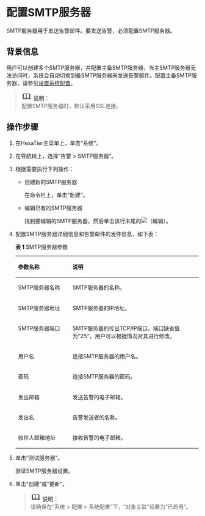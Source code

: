 # 配置SMTP服务器<a name="ZH-CN_TOPIC_0111166451"></a>

SMTP服务器用于发送告警邮件。要发送告警，必须配置SMTP服务器。

## 背景信息<a name="zh-cn_topic_0110575020_s07b3bbf1039e4397a526d981de52a312"></a>

用户可以创建多个SMTP服务器，并配置主备SMTP服务器，当主SMTP服务器无法访问时，系统会自动切换到备SMTP服务器来发送告警邮件。配置主备SMTP服务器，请参见[设置系统配置](设置系统配置.md#ZH-CN_TOPIC_0111166461)。

>![](public_sys-resources/icon-note.gif) **说明：**   
>配置SMTP服务器时，默认采用SSL连接。  

## 操作步骤<a name="zh-cn_topic_0110575020_s109d18ea548540b28e2668df2cabf3e5"></a>

1.  在HexaTier主菜单上，单击“系统“。
2.  在导航树上，选择“告警 \> SMTP服务器“。
3.  根据需要执行下列操作：
    -   创建新的SMTP服务器

        在命令栏上，单击“新建“。

    -   编辑已有的SMTP服务器

        找到要编辑的SMTP服务器，然后单击该行末尾的![](figures/编辑.png)（编辑）。


4.  配置SMTP服务器详细信息和告警邮件的发件信息，如下表：

    **表 1**  SMTP服务器参数

    <a name="zh-cn_topic_0110575020_tdf4057ce01cb480c9cff75fdd6331140"></a>
    <table><thead align="left"><tr id="zh-cn_topic_0110575020_rc5717c46f15f4bf3817d176e63006a02"><th class="cellrowborder" valign="top" width="29.7%" id="mcps1.2.3.1.1"><p id="zh-cn_topic_0110575020_acc221fc66bb94f7cbcfad6135d69cd9e"><a name="zh-cn_topic_0110575020_acc221fc66bb94f7cbcfad6135d69cd9e"></a><a name="zh-cn_topic_0110575020_acc221fc66bb94f7cbcfad6135d69cd9e"></a>参数名称</p>
    </th>
    <th class="cellrowborder" valign="top" width="70.3%" id="mcps1.2.3.1.2"><p id="zh-cn_topic_0110575020_adc7cbb69c5e84acbbd4dd944173bc040"><a name="zh-cn_topic_0110575020_adc7cbb69c5e84acbbd4dd944173bc040"></a><a name="zh-cn_topic_0110575020_adc7cbb69c5e84acbbd4dd944173bc040"></a>说明</p>
    </th>
    </tr>
    </thead>
    <tbody><tr id="zh-cn_topic_0110575020_rbe4f1dc77c164ed3bb2b3dada4563e48"><td class="cellrowborder" valign="top" width="29.7%" headers="mcps1.2.3.1.1 "><p id="zh-cn_topic_0110575020_zh-cn_topic_0076429778_p596723711067"><a name="zh-cn_topic_0110575020_zh-cn_topic_0076429778_p596723711067"></a><a name="zh-cn_topic_0110575020_zh-cn_topic_0076429778_p596723711067"></a>SMTP服务器名称</p>
    </td>
    <td class="cellrowborder" valign="top" width="70.3%" headers="mcps1.2.3.1.2 "><p id="zh-cn_topic_0110575020_zh-cn_topic_0076429778_p16238441067"><a name="zh-cn_topic_0110575020_zh-cn_topic_0076429778_p16238441067"></a><a name="zh-cn_topic_0110575020_zh-cn_topic_0076429778_p16238441067"></a>SMTP服务器的名称。</p>
    </td>
    </tr>
    <tr id="zh-cn_topic_0110575020_reacf1f4a289841e583f9bfece8db355b"><td class="cellrowborder" valign="top" width="29.7%" headers="mcps1.2.3.1.1 "><p id="zh-cn_topic_0110575020_a1f36f112798b46c0b5fc31f5d15d0484"><a name="zh-cn_topic_0110575020_a1f36f112798b46c0b5fc31f5d15d0484"></a><a name="zh-cn_topic_0110575020_a1f36f112798b46c0b5fc31f5d15d0484"></a>SMTP服务器地址</p>
    </td>
    <td class="cellrowborder" valign="top" width="70.3%" headers="mcps1.2.3.1.2 "><p id="zh-cn_topic_0110575020_a9625e9e1dde542b48fdd63127a78303b"><a name="zh-cn_topic_0110575020_a9625e9e1dde542b48fdd63127a78303b"></a><a name="zh-cn_topic_0110575020_a9625e9e1dde542b48fdd63127a78303b"></a>SMTP服务器的IP地址。</p>
    </td>
    </tr>
    <tr id="zh-cn_topic_0110575020_r90ad0263db114b7ea435d16fb4bb959a"><td class="cellrowborder" valign="top" width="29.7%" headers="mcps1.2.3.1.1 "><p id="zh-cn_topic_0110575020_a7a7d5eb14599456a80acf16c7e17366f"><a name="zh-cn_topic_0110575020_a7a7d5eb14599456a80acf16c7e17366f"></a><a name="zh-cn_topic_0110575020_a7a7d5eb14599456a80acf16c7e17366f"></a>SMTP服务器端口</p>
    </td>
    <td class="cellrowborder" valign="top" width="70.3%" headers="mcps1.2.3.1.2 "><p id="zh-cn_topic_0110575020_zh-cn_topic_0076429778_p993647415470"><a name="zh-cn_topic_0110575020_zh-cn_topic_0076429778_p993647415470"></a><a name="zh-cn_topic_0110575020_zh-cn_topic_0076429778_p993647415470"></a>SMTP服务器的传出TCP/IP端口。端口缺省值为<span class="parmvalue" id="zh-cn_topic_0110575020_pa50f828eee8e42e9b2f1244e31873123"><a name="zh-cn_topic_0110575020_pa50f828eee8e42e9b2f1244e31873123"></a><a name="zh-cn_topic_0110575020_pa50f828eee8e42e9b2f1244e31873123"></a>“25”</span>，用户可以根据情况对其进行修改。</p>
    </td>
    </tr>
    <tr id="zh-cn_topic_0110575020_rdeabed29d5d14e1383abc9918c780251"><td class="cellrowborder" valign="top" width="29.7%" headers="mcps1.2.3.1.1 "><p id="zh-cn_topic_0110575020_abd309d26f7db45f2a81be46759e1720a"><a name="zh-cn_topic_0110575020_abd309d26f7db45f2a81be46759e1720a"></a><a name="zh-cn_topic_0110575020_abd309d26f7db45f2a81be46759e1720a"></a>用户名</p>
    </td>
    <td class="cellrowborder" valign="top" width="70.3%" headers="mcps1.2.3.1.2 "><p id="zh-cn_topic_0110575020_zh-cn_topic_0076429778_p281943015473"><a name="zh-cn_topic_0110575020_zh-cn_topic_0076429778_p281943015473"></a><a name="zh-cn_topic_0110575020_zh-cn_topic_0076429778_p281943015473"></a>连接SMTP服务器的用户名。</p>
    </td>
    </tr>
    <tr id="zh-cn_topic_0110575020_re7d732ec905d4fab81969f2309d3f78d"><td class="cellrowborder" valign="top" width="29.7%" headers="mcps1.2.3.1.1 "><p id="zh-cn_topic_0110575020_a3ce9e1dba7674082a173be10f77c95b2"><a name="zh-cn_topic_0110575020_a3ce9e1dba7674082a173be10f77c95b2"></a><a name="zh-cn_topic_0110575020_a3ce9e1dba7674082a173be10f77c95b2"></a>密码</p>
    </td>
    <td class="cellrowborder" valign="top" width="70.3%" headers="mcps1.2.3.1.2 "><p id="zh-cn_topic_0110575020_adcd6ca8913dc4190922eaf9b38ae0093"><a name="zh-cn_topic_0110575020_adcd6ca8913dc4190922eaf9b38ae0093"></a><a name="zh-cn_topic_0110575020_adcd6ca8913dc4190922eaf9b38ae0093"></a>连接SMTP服务器的密码。</p>
    </td>
    </tr>
    <tr id="zh-cn_topic_0110575020_r9e8ca844a54949229112e62e9e56f416"><td class="cellrowborder" valign="top" width="29.7%" headers="mcps1.2.3.1.1 "><p id="zh-cn_topic_0110575020_a7f7ae7a6156844a9baeec5d75e4617a7"><a name="zh-cn_topic_0110575020_a7f7ae7a6156844a9baeec5d75e4617a7"></a><a name="zh-cn_topic_0110575020_a7f7ae7a6156844a9baeec5d75e4617a7"></a>发出邮箱</p>
    </td>
    <td class="cellrowborder" valign="top" width="70.3%" headers="mcps1.2.3.1.2 "><p id="zh-cn_topic_0110575020_zh-cn_topic_0076429778_p852591915484"><a name="zh-cn_topic_0110575020_zh-cn_topic_0076429778_p852591915484"></a><a name="zh-cn_topic_0110575020_zh-cn_topic_0076429778_p852591915484"></a>发送告警的电子邮箱。</p>
    </td>
    </tr>
    <tr id="zh-cn_topic_0110575020_r063566c46e04437f9513ff7daf3f5dd4"><td class="cellrowborder" valign="top" width="29.7%" headers="mcps1.2.3.1.1 "><p id="zh-cn_topic_0110575020_a4a80abd9e7cd4cca9b7b53d927a67d70"><a name="zh-cn_topic_0110575020_a4a80abd9e7cd4cca9b7b53d927a67d70"></a><a name="zh-cn_topic_0110575020_a4a80abd9e7cd4cca9b7b53d927a67d70"></a>发出名</p>
    </td>
    <td class="cellrowborder" valign="top" width="70.3%" headers="mcps1.2.3.1.2 "><p id="zh-cn_topic_0110575020_a8cc0bf10dd2a4094a544b9e0eabf2a98"><a name="zh-cn_topic_0110575020_a8cc0bf10dd2a4094a544b9e0eabf2a98"></a><a name="zh-cn_topic_0110575020_a8cc0bf10dd2a4094a544b9e0eabf2a98"></a>告警发送者的名称。</p>
    </td>
    </tr>
    <tr id="zh-cn_topic_0110575020_row954791505110"><td class="cellrowborder" valign="top" width="29.7%" headers="mcps1.2.3.1.1 "><p id="zh-cn_topic_0110575020_p16547141515113"><a name="zh-cn_topic_0110575020_p16547141515113"></a><a name="zh-cn_topic_0110575020_p16547141515113"></a>收件人邮箱地址</p>
    </td>
    <td class="cellrowborder" valign="top" width="70.3%" headers="mcps1.2.3.1.2 "><p id="zh-cn_topic_0110575020_p654771519516"><a name="zh-cn_topic_0110575020_p654771519516"></a><a name="zh-cn_topic_0110575020_p654771519516"></a>接收告警的电子邮箱。</p>
    </td>
    </tr>
    </tbody>
    </table>

5.  单击“测试服务器“。

    验证SMTP服务器设置。

6.  单击“创建“或“更新“。

    >![](public_sys-resources/icon-note.gif) **说明：**   
    >请确保在“系统 \> 配置 \> 系统配置“下，“对象关联“设置为“已启用“。  


